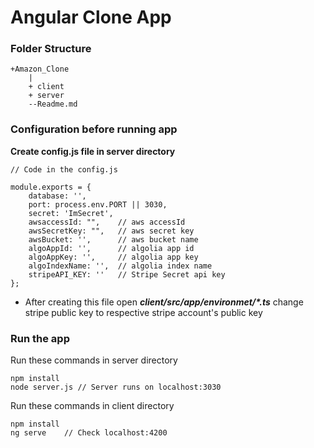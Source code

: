 # Angular Clone App

### Folder Structure
    +Amazon_Clone
        |
        + client
        + server
        --Readme.md

### Configuration before running app

**Create config.js file in server directory**
```
// Code in the config.js

module.exports = {
    database: '',
    port: process.env.PORT || 3030,
    secret: 'ImSecret',
    awsaccessId: "",    // aws accessId 
    awsSecretKey: "",   // aws secret key
    awsBucket: '',      // aws bucket name
    algoAppId: '',      // algolia app id
    algoAppKey: '',     // algolia app key
    algoIndexName: '',  // algolia index name
    stripeAPI_KEY: ''   // Stripe Secret api key
};
```
* After creating this file open _**client/src/app/environmet/*.ts**_ change stripe public key to respective stripe account's public key  


### Run the app

Run these commands in server directory
```
npm install
node server.js // Server runs on localhost:3030
```

Run these commands in client directory
```
npm install
ng serve    // Check localhost:4200
```

